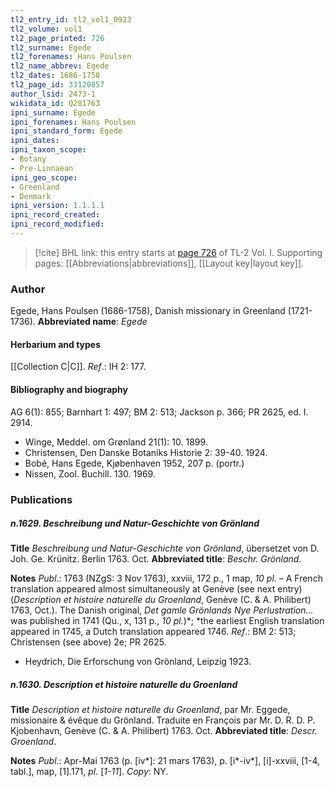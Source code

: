 ```yaml
---
tl2_entry_id: tl2_vol1_0923
tl2_volume: vol1
tl2_page_printed: 726
tl2_surname: Egede
tl2_forenames: Hans Poulsen
tl2_name_abbrev: Egede
tl2_dates: 1686-1758
tl2_page_id: 33120857
author_lsid: 2473-1
wikidata_id: Q281763
ipni_surname: Egede
ipni_forenames: Hans Poulsen
ipni_standard_form: Egede
ipni_dates: 
ipni_taxon_scope: 
- Botany
- Pre-Linnaean
ipni_geo_scope: 
- Greenland
- Denmark
ipni_version: 1.1.1.1
ipni_record_created: 
ipni_record_modified:
---
```



> [!cite] BHL link: this entry starts at [page 726](https://www.biodiversitylibrary.org/page/33120857) of TL-2 Vol. I.
> Supporting pages: [[Abbreviations|abbreviations]], [[Layout key|layout key]].

### Author

Egede, Hans Poulsen (1686-1758), Danish missionary in Greenland (1721-1736). 
**Abbreviated name**: *Egede*

#### Herbarium and types

[[Collection C|C]].
*Ref*.: IH 2: 177.

#### Bibliography and biography

AG 6(1): 855; Barnhart 1: 497; BM 2: 513; Jackson p. 366; PR 2625, ed. I. 2914.
- Winge, Meddel. om Grønland 21(1): 10. 1899.
- Christensen, Den Danske Botaniks Historie 2: 39-40. 1924.
- Bobé, Hans Egede, Kjøbenhaven 1952, 207 p. (portr.)
- Nissen, Zool. Buchill. 130. 1969.

### Publications

##### n.1629. Beschreibung und Natur-Geschichte von Grönland

**Title**
*Beschreibung und Natur-Geschichte von Grönland*, übersetzet von D. Joh. Ge. Krünitz. Berlin 1763. Oct.
**Abbreviated title**: *Beschr. Grönland*.

**Notes**
*Publ*.: 1763 (NZgS: 3 Nov 1763), xxviii, 172 p., 1 map, *10 pl*. – A French translation appeared almost simultaneously at Genève (see next entry) (*Description et histoire naturelle du Groenland*, Genève (C. & A. Philibert) 1763, Oct.). The Danish original, *Det gamle Grönlands Nye Perlustration...* was published in 1741 (Qu., x, 131 p., *10 pl.*)*; *the earliest English translation appeared in 1745, a Dutch translation appeared 1746.
*Ref*.: BM 2: 513; Christensen (see above) 2e; PR 2625.
- Heydrich, Die Erforschung von Grönland, Leipzig 1923.

##### n.1630. Description et histoire naturelle du Groenland

**Title**
*Description et histoire naturelle du Groenland*, par Mr. Eggede, missionaire & évêque du Grönland. Traduite en François par Mr. D. R. D. P. Kjobenhavn, Genève (C. & A. Philibert) 1763. Oct.
**Abbreviated title**: *Descr. Groenland*.

**Notes**
*Publ*.: Apr-Mai 1763 (p. \[iv\*\]: 21 mars 1763), p. \[i\*-iv\*\], \[i\]-xxviii, \[1-4, tabl.\], map, \[1\].171, *pl*. \[*1-11*\]. *Copy*: NY.

